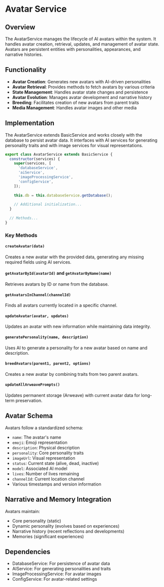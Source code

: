 # Avatar Service

## Overview
The AvatarService manages the lifecycle of AI avatars within the system. It handles avatar creation, retrieval, updates, and management of avatar state. Avatars are persistent entities with personalities, appearances, and narrative histories.

## Functionality
- **Avatar Creation**: Generates new avatars with AI-driven personalities
- **Avatar Retrieval**: Provides methods to fetch avatars by various criteria
- **State Management**: Handles avatar state changes and persistence
- **Avatar Evolution**: Manages avatar development and narrative history
- **Breeding**: Facilitates creation of new avatars from parent traits
- **Media Management**: Handles avatar images and other media

## Implementation
The AvatarService extends BasicService and works closely with the database to persist avatar data. It interfaces with AI services for generating personality traits and with image services for visual representations.

```javascript
export class AvatarService extends BasicService {
  constructor(services) {
    super(services, [
      'databaseService',
      'aiService',
      'imageProcessingService',
      'configService',
    ]);
    
    this.db = this.databaseService.getDatabase();
    
    // Additional initialization...
  }
  
  // Methods...
}
```

### Key Methods

#### `createAvatar(data)`
Creates a new avatar with the provided data, generating any missing required fields using AI services.

#### `getAvatarById(avatarId)` and `getAvatarByName(name)`
Retrieves avatars by ID or name from the database.

#### `getAvatarsInChannel(channelId)`
Finds all avatars currently located in a specific channel.

#### `updateAvatar(avatar, updates)`
Updates an avatar with new information while maintaining data integrity.

#### `generatePersonality(name, description)`
Uses AI to generate a personality for a new avatar based on name and description.

#### `breedAvatars(parent1, parent2, options)`
Creates a new avatar by combining traits from two parent avatars.

#### `updateAllArweavePrompts()`
Updates permanent storage (Arweave) with current avatar data for long-term preservation.

## Avatar Schema
Avatars follow a standardized schema:
- `name`: The avatar's name
- `emoji`: Emoji representation
- `description`: Physical description
- `personality`: Core personality traits
- `imageUrl`: Visual representation
- `status`: Current state (alive, dead, inactive)
- `model`: Associated AI model
- `lives`: Number of lives remaining
- `channelId`: Current location channel
- Various timestamps and version information

## Narrative and Memory Integration
Avatars maintain:
- Core personality (static)
- Dynamic personality (evolves based on experiences)
- Narrative history (recent reflections and developments)
- Memories (significant experiences)

## Dependencies
- DatabaseService: For persistence of avatar data
- AIService: For generating personalities and traits
- ImageProcessingService: For avatar images
- ConfigService: For avatar-related settings